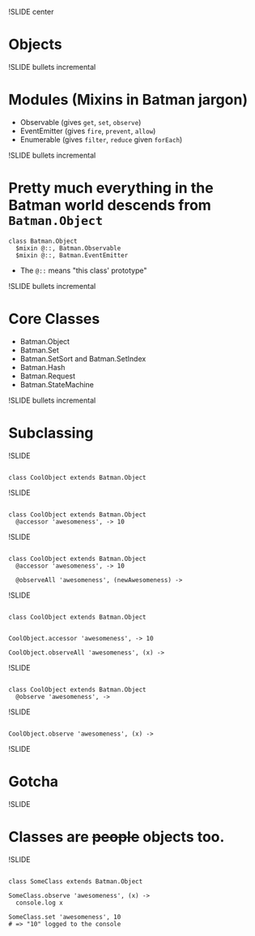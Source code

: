 !SLIDE center

# Objects

!SLIDE bullets incremental

# Modules (Mixins in Batman jargon)

 - Observable (gives `get`, `set`, `observe`)
 - EventEmitter (gives `fire`, `prevent`, `allow`)
 - Enumerable (gives `filter`, `reduce` given `forEach`)

!SLIDE bullets incremental

# Pretty much everything in the Batman world descends from `Batman.Object`

    class Batman.Object
      $mixin @::, Batman.Observable
      $mixin @::, Batman.EventEmitter

 - The `@::` means "this class' prototype"

!SLIDE bullets incremental

# Core Classes

 - Batman.Object
 - Batman.Set
 - Batman.SetSort and Batman.SetIndex
 - Batman.Hash
 - Batman.Request
 - Batman.StateMachine

!SLIDE bullets incremental

# Subclassing

!SLIDE
<pre><code class="longer">
class CoolObject extends Batman.Object
</code></pre>

!SLIDE

<pre><code class="longer">
class CoolObject extends Batman.Object
  @accessor 'awesomeness', -> 10
</code></pre>

!SLIDE

<pre><code class="longer">
class CoolObject extends Batman.Object
  @accessor 'awesomeness', -> 10

  @observeAll 'awesomeness', (newAwesomeness) ->
</code></pre>

!SLIDE

<pre><code class="longer">
class CoolObject extends Batman.Object
</code></pre>


<pre><code class="longer">
CoolObject.accessor 'awesomeness', -> 10

CoolObject.observeAll 'awesomeness', (x) ->
</code></pre>

!SLIDE
<pre><code class="longer">
class CoolObject extends Batman.Object
  @observe 'awesomeness', ->
</code></pre>

!SLIDE

<pre><code class="longer">
CoolObject.observe 'awesomeness', (x) ->
</code></pre>

!SLIDE

# Gotcha

!SLIDE

# Classes are <del>people</del> objects too.

!SLIDE

<pre><code class="longer">
class SomeClass extends Batman.Object

SomeClass.observe 'awesomeness', (x) ->
  console.log x

SomeClass.set 'awesomeness', 10
# => "10" logged to the console

</code></pre>

